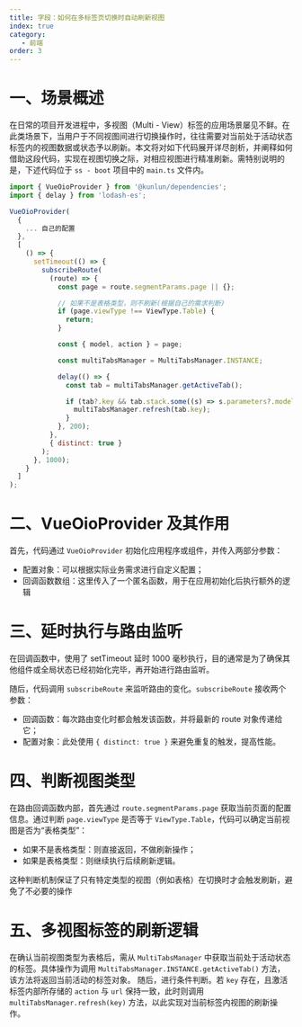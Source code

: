 ```yaml
---
title: 字段：如何在多标签页切换时自动刷新视图
index: true
category:
   - 前端
order: 3
---
```

# 一、场景概述
在日常的项目开发进程中，多视图（Multi - View）标签的应用场景屡见不鲜。在此类场景下，当用户于不同视图间进行切换操作时，往往需要对当前处于活动状态标签内的视图数据或状态予以刷新。本文将对如下代码展开详尽剖析，并阐释如何借助这段代码，实现在视图切换之际，对相应视图进行精准刷新。需特别说明的是，下述代码位于 `ss - boot` 项目中的 `main.ts` 文件内。

```javascript
import { VueOioProvider } from '@kunlun/dependencies';
import { delay } from 'lodash-es';

VueOioProvider(
  {
    ... 自己的配置
  },
  [
    () => {
      setTimeout(() => {
        subscribeRoute(
          (route) => {
            const page = route.segmentParams.page || {};

            // 如果不是表格类型，则不刷新(根据自己的需求判断)
            if (page.viewType !== ViewType.Table) {
              return;
            }

            const { model, action } = page;

            const multiTabsManager = MultiTabsManager.INSTANCE;

            delay(() => {
              const tab = multiTabsManager.getActiveTab();

              if (tab?.key && tab.stack.some((s) => s.parameters?.model === model && s.parameters?.action === action)) {
                multiTabsManager.refresh(tab.key);
              }
            }, 200);
          },
          { distinct: true }
        );
      }, 1000);
    }
  ]
);
```

# 二、VueOioProvider 及其作用
首先，代码通过 `VueOioProvider` 初始化应用程序或组件，并传入两部分参数：

+ 配置对象：可以根据实际业务需求进行自定义配置；
+ 回调函数数组：这里传入了一个匿名函数，用于在应用初始化后执行额外的逻辑

# 三、延时执行与路由监听
在回调函数中，使用了 setTimeout 延时 1000 毫秒执行，目的通常是为了确保其他组件或全局状态已经初始化完毕，再开始进行路由监听。

随后，代码调用 `subscribeRoute` 来监听路由的变化。`subscribeRoute` 接收两个参数：

+ 回调函数：每次路由变化时都会触发该函数，并将最新的 route 对象传递给它；
+ 配置对象：此处使用 `{ distinct: true }` 来避免重复的触发，提高性能。

# 四、判断视图类型
在路由回调函数内部，首先通过 `route.segmentParams.page` 获取当前页面的配置信息。通过判断 `page.viewType` 是否等于 `ViewType.Table`，代码可以确定当前视图是否为“表格类型”：

+ 如果不是表格类型：则直接返回，不做刷新操作；
+ 如果是表格类型：则继续执行后续刷新逻辑。

这种判断机制保证了只有特定类型的视图（例如表格）在切换时才会触发刷新，避免了不必要的操作

# 五、多视图标签的刷新逻辑
在确认当前视图类型为表格后，需从 `MultiTabsManager` 中获取当前处于活动状态的标签。具体操作为调用 `MultiTabsManager.INSTANCE.getActiveTab()` 方法，该方法将返回当前活动的标签对象。
随后，进行条件判断。若 `key` 存在，且激活标签内部所存储的 `action` 与 `url` 保持一致，此时则调用 `multiTabsManager.refresh(key)` 方法，以此实现对当前标签内视图的刷新操作。

